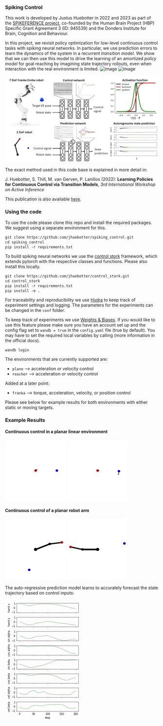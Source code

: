 ### Spiking Control
This work is developed by Justus Huebotter in 2022 and 2023 as part of the <a href="https://spikeference.eu/">SPIKEFERENCE project</a>, co-founded by the Human Brain Project (HBP) Specific Grant Agreement 3 (ID: 945539) and the Donders Institute for Brain, Cognition and Behaviour. 

In this project, we revisit policy optimization for low-level continuous control tasks with spiking neural networks. In particular, we use prediction errors to learn the dynamics of the system in a recurrent *transition model*. We show that we can then use this model to  drive the learning of an amortized *policy model* for goal reaching by imagining state trajectory rollouts, even when interaction with the real environment is limited.
![image](https://github.com/jhuebotter/spiking_control/assets/63585846/fcee796d-7cab-4968-852c-f5e128cc8194)
![image](https://github.com/jhuebotter/spiking_control/assets/63585846/126f86c6-b192-4cae-9dac-e0760f6123ae)


<img src="figures/Spikeference_figure.png" width="600" />

The exact method used in this code base is explained in more detail in:

J. Huebotter, S. Thill, M. van Gerven, P. Lanillos (2022): **Learning Policies for Continuous Control via Transition Models**, *3rd International Workshop on Active Inference* 

This publication is also available [here](https://arxiv.org/abs/2209.08033).

### Using the code

To use the code please clone this repo and install the required packages. We suggest using a separate environment for this.

```
git clone https://github.com/jhuebotter/spiking_control.git
cd spiking_control
pip install -r requirements.txt
```

To build spiking neural networks we use the [control stork](https://github.com/jhuebotter/control_stork) framework, which extends pytorch with the respective classes and functions. Please also install this locally.

```
git clone https://github.com/jhuebotter/control_stork.git
cd control_stork
pip install -r requirements.txt
pip install -e .
```

For traceability and reproducibility we use [Hydra](https://hydra.cc/) to keep track of experiment settings and logging. The parameters for the experiments can be changed in the `conf` folder. 

To keep track of experiments we use [Weights & Biases](https://wandb.ai). If you would like to use this feature please make sure you have an account set up and the config flag set to `wandb = true` in the `config.yaml` file (true by default). You may have to set the required local variables by calling (more information in the official docs).

```
wandb login
```

The environments that are currently supported are: 
- `plane`             --> acceleration or velocity control
- `reacher`           --> acceleration or velocity control

Added at a later point:
- `franka`            --> torque, acceleration, velocity, or position control

Please see below for example results for both environments with either static or moving targets.

### Example Results

#### Continuous control in a planar linear environment

<img src="figures/plane_static.gif" width="200" height="200" /> <img src="figures/plane_move.gif" width="200" height="200" /> 

#### Continuous control of a planar robot arm

<img src="figures/reacher_static.gif" width="200" height="200" /> <img src="figures/reacher_move.gif" width="200" height="200" />

The auto-regressive prediction model learns to accurately forecast the state trajectory based on control inputs:

<img src="figures/reacher_predict.gif" width="250" height="400" />
